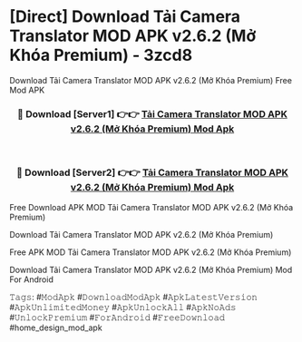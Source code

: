 # [Direct] Download Tải Camera Translator MOD APK v2.6.2 (Mở Khóa Premium) - 3zcd8
Download Tải Camera Translator MOD APK v2.6.2 (Mở Khóa Premium) Free Mod APK

<div align="center">
<h3>🔴 Download [Server1] 👉👉 <a href="https://apk-comot.site?title=Tải_Camera_Translator_MOD_APK_v2.6.2_(Mở_Khóa_Premium)">Tải Camera Translator MOD APK v2.6.2 (Mở Khóa Premium) Mod Apk</a></h3><br>

<h3>🔴 Download [Server2] 👉👉 <a href="https://apk-comot.site?title=Tải_Camera_Translator_MOD_APK_v2.6.2_(Mở_Khóa_Premium)">Tải Camera Translator MOD APK v2.6.2 (Mở Khóa Premium) Mod Apk</a></h3>
</div>


Free Download APK MOD Tải Camera Translator MOD APK v2.6.2 (Mở Khóa Premium)

Download Tải Camera Translator MOD APK v2.6.2 (Mở Khóa Premium) 

Free APK MOD Tải Camera Translator MOD APK v2.6.2 (Mở Khóa Premium) 

Download Tải Camera Translator MOD APK v2.6.2 (Mở Khóa Premium) Mod For Android

𝚃𝚊𝚐𝚜: #𝙼𝚘𝚍𝙰𝚙𝚔 #𝙳𝚘𝚠𝚗𝚕𝚘𝚊𝚍𝙼𝚘𝚍𝙰𝚙𝚔 #𝙰𝚙𝚔𝙻𝚊𝚝𝚎𝚜𝚝𝚅𝚎𝚛𝚜𝚒𝚘𝚗 #𝙰𝚙𝚔𝚄𝚗𝚕𝚒𝚖𝚒𝚝𝚎𝚍𝙼𝚘𝚗𝚎𝚢 #𝙰𝚙𝚔𝚄𝚗𝚕𝚘𝚌𝚔𝙰𝚕𝚕 #𝙰𝚙𝚔𝙽𝚘𝙰𝚍𝚜 #𝚄𝚗𝚕𝚘𝚌𝚔𝙿𝚛𝚎𝚖𝚒𝚞𝚖 #𝙵𝚘𝚛𝙰𝚗𝚍𝚛𝚘𝚒𝚍 #𝙵𝚛𝚎𝚎𝙳𝚘𝚠𝚗𝚕𝚘𝚊𝚍 #home_design_mod_apk
